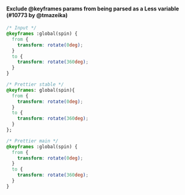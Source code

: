 #### Exclude @keyframes params from being parsed as a Less variable (#10773 by @tmazeika)

<!-- prettier-ignore -->
```css
/* Input */
@keyframes :global(spin) {
  from {
    transform: rotate(0deg);
  }
  to {
    transform: rotate(360deg);
  }
}

/* Prettier stable */
@keyframes: global(spin){
  from {
    transform: rotate(0deg);
  }
  to {
    transform: rotate(360deg);
  }
};

/* Prettier main */
@keyframes :global(spin) {
  from {
    transform: rotate(0deg);
  }
  to {
    transform: rotate(360deg);
  }
}
```
